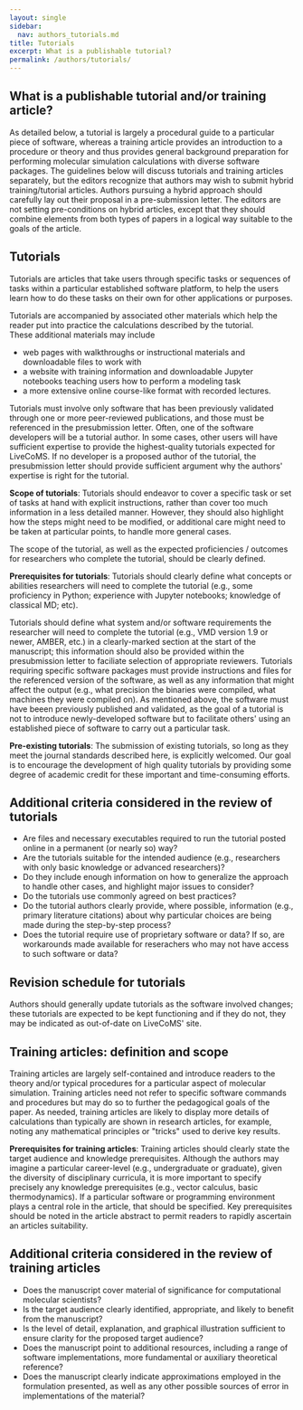 ```yaml
---
layout: single
sidebar:
  nav: authors_tutorials.md
title: Tutorials
excerpt: What is a publishable tutorial?
permalink: /authors/tutorials/
---
```


## What is a publishable tutorial and/or training article?
As detailed below, a tutorial is largely a procedural guide to a particular piece of software, whereas a training article provides an introduction to a procedure or theory and thus provides general background preparation for performing molecular simulation calculations with diverse software packages.
The guidelines below will discuss tutorials and training articles separately, but the editors recognize that authors may wish to submit hybrid training/tutorial articles.  Authors pursuing a hybrid approach should carefully lay out their proposal in a pre-submission letter.  The editors are not setting pre-conditions on hybrid articles, except that they should combine elements from both types of papers in a logical way suitable to the goals of the article.

## Tutorials
Tutorials are articles that take users through specific tasks or sequences of tasks within a particular established software platform, to help the users learn how to do these tasks on their own for other applications or purposes. 

Tutorials are accompanied by associated other materials which help the reader put into practice the calculations described by the tutorial.  
These additional materials may include 
  - web pages with walkthroughs or instructional materials and downloadable files to work with
  - a website with training information and downloadable Jupyter notebooks teaching users how to perform a modeling task
  - a more extensive online course-like format with recorded lectures.
  
Tutorials must involve only software that has been previously validated through one or more peer-reviewed publications, and those must be referenced in the presubmission letter.  Often, one of the software developers will be a tutorial author.  In some cases, other users will have sufficient expertise to provide the highest-quality tutorials expected for LiveCoMS. If no developer is a proposed author of the tutorial, the presubmission letter should provide sufficient argument why the authors' expertise is right for the tutorial. 

**Scope of tutorials**: Tutorials should endeavor to cover a specific task or set of tasks at hand with explicit instructions, rather than cover too much information in a less detailed manner. However, they should also highlight how the steps might need to be modified, or additional care might need to be taken at particular points, to handle more general cases.  

The scope of the tutorial, as well as the expected proficiencies / outcomes for researchers who complete the tutorial, should be clearly defined.

**Prerequisites for tutorials**: Tutorials should clearly define what concepts or abilities researchers will need to complete the tutorial (e.g., some proficiency in Python; experience with Jupyter notebooks; knowledge of classical MD; etc).

Tutorials should define what system and/or software requirements the researcher will need to complete the tutorial (e.g., VMD version 1.9 or newer, AMBER, etc.) in a clearly-marked section at the start of the manuscript; this information should also be provided within the presubmission letter to faciliate selection of appropriate reviewers. Tutorials requiring specific software packages must provide instructions and files for the referenced version of the software, as well as any information that might affect the output (e.g., what precision the binaries were compiled, what machines they were compiled on). As mentioned above, the software must have beeen previously published and validated, as the goal of a tutorial is not to introduce newly-developed software but to facilitate others' using an established piece of software to carry out a particular task.

**Pre-existing tutorials**: The submission of existing tutorials, so long as they meet the journal standards described here, is explicitly welcomed.
Our goal is to encourage the development of high quality tutorials by providing some degree of academic credit for these important and time-consuming efforts.

## Additional criteria considered in the review of tutorials
* Are files and necessary executables required to run the tutorial posted online in a permanent (or nearly so) way?
* Are the tutorials suitable for the intended audience (e.g., researchers with only basic knowledge or advanced researchers)?
* Do they include enough information on how to generalize the approach to handle other cases, and highlight major issues to consider?
* Do the tutorials use commonly agreed on best practices?
* Do the tutorial authors clearly provide, where possible, information (e.g., primary literature citations) about why particular choices are being made during the step-by-step process?
* Does the tutorial require use of proprietary software or data?  If so, are workarounds made available for reserachers who may not have access to such software or data?

## Revision schedule for tutorials

Authors should generally update tutorials as the software involved
changes; these tutorials are expected to be kept functioning and if
they do not, they may be indicated as out-of-date on LiveCoMS' site.

## Training articles: definition and scope
Training articles are largely self-contained and introduce readers to the theory and/or typical procedures for a particular aspect of molecular simulation.  Training articles need not refer to specific software commands and procedures but may do so to further the pedagogical goals of the paper.  As needed, training articles are likely to display more details of calculations than typically are shown in research articles, for example, noting any mathematical principles or "tricks" used to derive key results.

**Prerequisites for training articles**: Training articles should clearly state the target audience and knowledge prerequisites.  Although the authors may imagine a particular career-level (e.g., undergraduate or graduate), given the diversity of disciplinary curricula, it is more important to specify precisely any knowledge prerequisites  (e.g., vector calculus, basic thermodynamics).  If a particular software or programming environment plays a central role in the article, that should be specified.  Key prerequisites should be noted in the article abstract to permit readers to rapidly ascertain an articles suitability.

## Additional criteria considered in the review of training articles
* Does the manuscript cover material of significance for computational molecular scientists?
* Is the target audience clearly identified, appropriate, and likely to benefit from the manuscript?
* Is the level of detail, explanation, and graphical illustration sufficient to ensure clarity for the proposed target audience?
* Does the manuscript point to additional resources, including a range of software implementations, more fundamental or auxiliary theoretical reference?
* Does the manuscript clearly indicate approximations employed in the formulation presented, as well as any other possible sources of error in implementations of the material?


